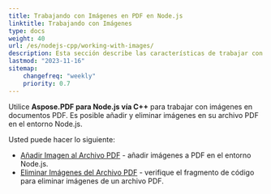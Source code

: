 ```yaml
---
title: Trabajando con Imágenes en PDF en Node.js
linktitle: Trabajando con Imágenes
type: docs
weight: 40
url: /es/nodejs-cpp/working-with-images/
description: Esta sección describe las características de trabajar con imágenes en un archivo PDF en Node.js.
lastmod: "2023-11-16"
sitemap:
    changefreq: "weekly"
    priority: 0.7
---
```


Utilice **Aspose.PDF para Node.js vía C++** para trabajar con imágenes en documentos PDF. Es posible añadir y eliminar imágenes en su archivo PDF en el entorno Node.js.

Usted puede hacer lo siguiente:

- [Añadir Imagen al Archivo PDF](/pdf/es/nodejs-cpp/add-image-to-pdf/) - añadir imágenes a PDF en el entorno Node.js.
- [Eliminar Imágenes del Archivo PDF](/pdf/es/nodejs-cpp/delete-images-from-pdf-file/) - verifique el fragmento de código para eliminar imágenes de un archivo PDF.